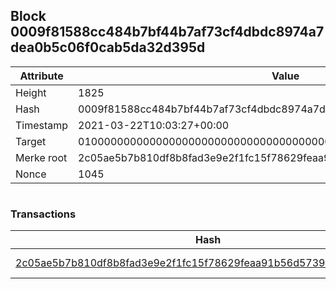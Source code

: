 ## Block 0009f81588cc484b7bf44b7af73cf4dbdc8974a7dea0b5c06f0cab5da32d395d

Attribute | Value
--- | ---
Height | 1825
Hash | 0009f81588cc484b7bf44b7af73cf4dbdc8974a7dea0b5c06f0cab5da32d395d
Timestamp | 2021-03-22T10:03:27+00:00
Target | 0100000000000000000000000000000000000000000000000000000000000000
Merke root | 2c05ae5b7b810df8b8fad3e9e2f1fc15f78629feaa91b56d57398612c183abb6
Nonce | 1045

```

```

### Transactions

Hash | Amount
--- | ---
[2c05ae5b7b810df8b8fad3e9e2f1fc15f78629feaa91b56d57398612c183abb6](2c05ae5b7b810df8b8fad3e9e2f1fc15f78629feaa91b56d57398612c183abb6.md) | 10.00000000 SKEPTI 
